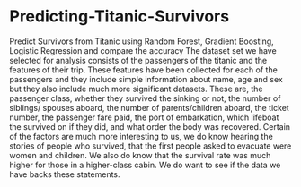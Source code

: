 # Predicting-Titanic-Survivors
Predict Survivors from Titanic using Random Forest, Gradient Boosting, Logistic Regression and compare the accuracy
The dataset set we have selected for analysis consists of the passengers of the titanic and the features of their trip. These features have been collected for each of the passengers and they include simple information about name, age and sex but they also include much more significant datasets. These are, the passenger class, whether they survived the sinking or not, the number of siblings/ spouses aboard, the number of parents/children aboard, the ticket number, the passenger fare paid, the port of embarkation, which lifeboat the survived on if they did, and what order the body was recovered. Certain of the factors are much more interesting to us, we do know hearing the stories of people who survived, that the first people asked to evacuate were women and children. We also do know that the survival rate was much higher for those in a higher-class cabin. We do want to see if the data we have backs these statements. 
